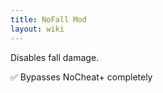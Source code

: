 ```yaml
---
title: NoFall Mod
layout: wiki
---
```

Disables fall damage.

:white_check_mark: Bypasses NoCheat+ completely
